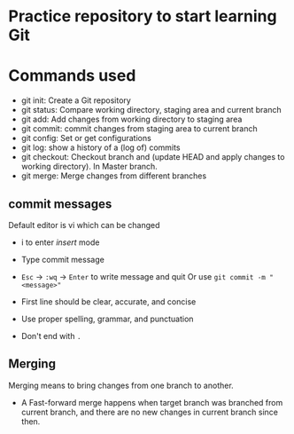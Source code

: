 # Practice repository to start learning Git


# Commands used
  - git init: Create a Git repository
  - git status: Compare working directory, staging area and current branch
  - git add: Add changes from working directory to staging area
  - git commit: commit changes from staging area to current branch
  - git config: Set or get configurations
  - git log: show a history of a (log of) commits
  - git checkout: Checkout branch and (update HEAD and apply changes to working directory). In Master branch.
  - git merge: Merge changes from different branches

## commit messages

Default editor is vi which can be changed
  - i to enter *insert* mode
  - Type commit message
  - `Esc` -> `:wq` -> `Enter` to write message and quit
Or use `git commit -m "<message>"`

- First line should be clear, accurate, and concise
- Use proper spelling, grammar, and punctuation
- Don't end with `.`

## Merging

Merging means to bring changes from one branch to another.

- A Fast-forward merge happens when target branch was branched from current branch, and there are no new changes in current branch
since then.
